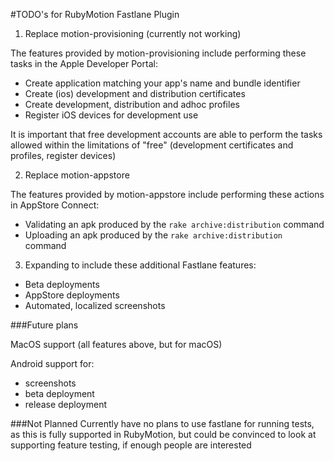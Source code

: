 #TODO's for RubyMotion Fastlane Plugin

1. Replace motion-provisioning (currently not working)

The features provided by motion-provisioning include performing these tasks in the Apple Developer Portal:
- Create application matching your app's name and bundle identifier
- Create (ios) development and distribution certificates
- Create development, distribution and adhoc profiles
- Register iOS devices for development use

It is important that free development accounts are able to perform the tasks allowed within the limitations of "free" 
(development certificates and profiles, register devices)

2. Replace motion-appstore

The features provided by motion-appstore include performing these actions in AppStore Connect:
- Validating an apk produced by the `rake archive:distribution` command
- Uploading an apk produced by the `rake archive:distribution` command

3. Expanding to include these additional Fastlane features:
- Beta deployments
- AppStore deployments
- Automated, localized screenshots

###Future plans 

MacOS support (all features above, but for macOS)

Android support for:
- screenshots
- beta deployment
- release deployment

###Not Planned
Currently have no plans to use fastlane for running tests, as this is fully supported in RubyMotion, but could be
convinced to look at supporting feature testing, if enough people are interested 

